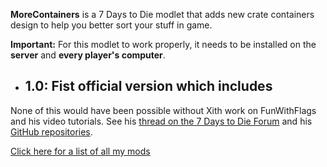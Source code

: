 **MoreContainers** is a 7 Days to Die modlet that adds new crate containers design to help you better sort your stuff in game.

**Important:** For this modlet to work properly, it needs to be installed on the **server** and **every player's computer**.

* 1.0: Fist official version which includes
    - 
    
None of this would have been possible without Xith work on FunWithFlags and his video tutorials.
See his [thread on the 7 Days to Die Forum](https://forums.7daystodie.com/forum/-7-days-to-die-pc/game-modification/tutorials-guides/99698-unity-tutorials-for-7d2d-modders) and his [GitHub repositories](https://github.com/7D2D).

[Click here for a list of all my mods](https://github.com/Laotseu/7dtdMods/blob/master/README.md)
